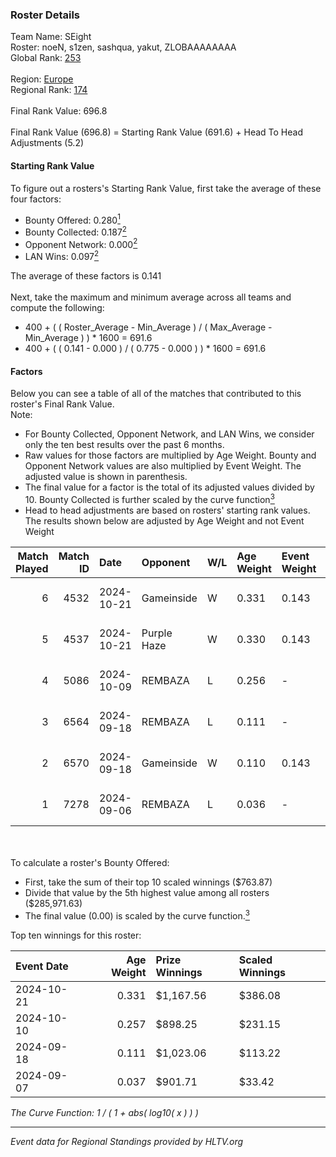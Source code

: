 ### Roster Details<br />
Team Name: SEight<br />
Roster: noeN, s1zen, sashqua, yakut, ZLOBAAAAAAAA<br />
Global Rank: [253](../../standings_global_2025_02_28.md)<br />
<br />
Region: [Europe]( ../../standings_europe_2025_02_28.md)<br />
Regional Rank: [174]( ../../standings_europe_2025_02_28.md)<br />
<br />
Final Rank Value:  696.8<br />
<br />
Final Rank Value (696.8) = Starting Rank Value (691.6) + Head To Head Adjustments (5.2)<br />

#### Starting Rank Value<br />
To figure out a rosters's Starting Rank Value, first take the average of these four factors:<br />
- Bounty Offered: 0.280[<sup>1</sup>](#table2)
- Bounty Collected: 0.187[<sup>2</sup>](#table1)
- Opponent Network: 0.000[<sup>2</sup>](#table1)
- LAN Wins: 0.097[<sup>2</sup>](#table1)

The average of these factors is 0.141<br />
<br />
Next, take the maximum and minimum average across all teams and compute the following:<br />
- 400 + ( ( Roster_Average - Min_Average ) / ( Max_Average - Min_Average ) ) * 1600 = 691.6
- 400 + ( ( 0.141 - 0.000 ) / ( 0.775 - 0.000 ) ) * 1600 = 691.6


#### Factors<br />
Below you can see a table of all of the matches that contributed to this roster's Final Rank Value.<br />
Note:<br />

- For Bounty Collected, Opponent Network, and LAN Wins, we consider only the ten best results over the past 6 months.
- Raw values for those factors are multiplied by Age Weight. Bounty and Opponent Network values are also multiplied by Event Weight. The adjusted value is shown in parenthesis.
- The final value for a factor is the total of its adjusted values divided by 10. Bounty Collected is further scaled by the curve function[<sup>3</sup>](#curveFunction)
- Head to head adjustments are based on rosters' starting rank values. The results shown below are adjusted by Age Weight and not Event Weight
<span id="table1"></span><br />


| Match Played | Match ID | Date       | Opponent    | W/L | Age Weight | Event Weight | Bounty Collected | Opponent Network | LAN Wins  | H2H Adj. | Roster                                    |
| -: | -: | :- | :- | :- | :- | :- | :- | :- | :- | -: | :- |
|            6 |     4532 | 2024-10-21 | Gameinside  | W   | 0.331      | 0.143        | 0.005 (0.000)    | 0.029 (0.001)    | 1 (0.331) |     5.53 | noeN, s1zen, sashqua, yakut, ZLOBAAAAAAAA |
|            5 |     4537 | 2024-10-21 | Purple Haze | W   | 0.330      | 0.143        | 0.004 (0.000)    | 0.000 (0.000)    | 1 (0.330) |     3.23 | noeN, s1zen, sashqua, yakut, ZLOBAAAAAAAA |
|            4 |     5086 | 2024-10-09 | REMBAZA     | L   | 0.256      | -            | -                | -                | -         |    -3.37 | noeN, sashqua, yakut, zed1x, ZLOBAAAAAAAA |
|            3 |     6564 | 2024-09-18 | REMBAZA     | L   | 0.111      | -            | -                | -                | -         |    -1.50 | myata, noeN, sashqua, yakut, ZLOBAAAAAAAA |
|            2 |     6570 | 2024-09-18 | Gameinside  | W   | 0.110      | 0.143        | 0.005 (0.000)    | 0.029 (0.000)    | 1 (0.110) |     1.81 | myata, noeN, sashqua, yakut, ZLOBAAAAAAAA |
|            1 |     7278 | 2024-09-06 | REMBAZA     | L   | 0.036      | -            | -                | -                | -         |    -0.49 | myata, noeN, sashqua, yakut, ZLOBAAAAAAAA |

<br />
<span id="table2"></span><br />
To calculate a roster's Bounty Offered:<br />

- First, take the sum of their top 10 scaled winnings ($763.87)
- Divide that value by the 5th highest value among all rosters ($285,971.63)
- The final value (0.00) is scaled by the curve function.[<sup>3</sup>](#curveFunction)

Top ten winnings for this roster:<br />

| Event Date | Age Weight | Prize Winnings | Scaled Winnings |
| :- | -: | :- | :- |
| 2024-10-21 |      0.331 | $1,167.56      | $386.08         |
| 2024-10-10 |      0.257 | $898.25        | $231.15         |
| 2024-09-18 |      0.111 | $1,023.06      | $113.22         |
| 2024-09-07 |      0.037 | $901.71        | $33.42          |


<span id="curveFunction"></span>_The Curve Function: 1 / ( 1 + abs( log10( x ) ) )_<br />

---
_Event data for Regional Standings provided by HLTV.org_<br />
